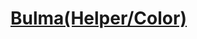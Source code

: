 [Bulma(Helper/Color)](https://bulma.io/documentation/helpers/color-helpers/)
=====================

